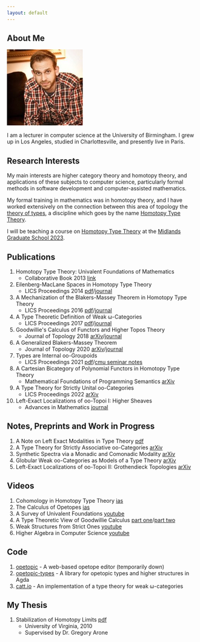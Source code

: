 ```yaml
---
layout: default
---
```


## About Me

<img class="profile-picture" src="files/eric.jpg">

I am a lecturer in computer science at the University of Birmingham. I
grew up in Los Angeles, studied in Charlottesville, and presently live
in Paris.

## Research Interests

My main interests are higher category theory and homotopy theory, and
applications of these subjects to computer science, particularly
formal methods in software development and computer-assisted
mathematics. 

My formal training in mathematics was in homotopy theory, and I have
worked extensively on the connection between this area of topology the
[theory of types](https://en.wikipedia.org/wiki/Type_theory), a
discipline which goes by the name [Homotopy Type
Theory](http://www.homotopytypetheory.org).

I will be teaching a course on [Homotopy Type Theory](hott.html) at
the [Midlands Graduate School 2023](https://www.cs.bham.ac.uk/~mhe/events/MGS23/).

## Publications

1. Homotopy Type Theory: Univalent Foundations of Mathematics
   * Collaborative Book 2013 [link](https://homotopytypetheory.org/book/)
1. Eilenberg-MacLane Spaces in Homotopy Type Theory 
   * LICS Proceedings 2014 [pdf](files/emhott.pdf)/[journal](https://dl.acm.org/citation.cfm?id=2603088)
1. A Mechanization of the Blakers-Massey Theorem in Homotopy Type Theory
   * LICS Proceedings 2016 [pdf](files/bmhott.pdf)/[journal](https://ieeexplore.ieee.org/document/8576476)
1. A Type Theoretic Definition of Weak &omega;-Categories
   * LICS Proceedings 2017 [pdf](files/catt.pdf)/[journal](https://ieeexplore.ieee.org/document/8005124)
1. Goodwillie's Calculus of Functors and Higher Topos Theory 
   * Journal of Topology 2018 [arXiv](https://arxiv.org/abs/1703.09632)/[journal](https://londmathsoc.onlinelibrary.wiley.com/doi/pdf/10.1112/topo.12082)
1. A Generalized Blakers-Massey Theorem
   * Journal of Topology 2020 [arXiv](https://arxiv.org/abs/1703.09050)/[journal](https://londmathsoc.onlinelibrary.wiley.com/doi/abs/10.1112/topo.12163)
1. Types are Internal oo-Groupoids
   * LICS Proceedings 2021 [pdf](files/type-int-grpds.pdf)/[cmu seminar notes](files/cmu-hott-seminar-notes.pdf)
1. A Cartesian Bicategory of Polynomial Functors in Homotopy Type Theory
   * Mathematical Foundations of Programming Semantics [arXiv](https://arxiv.org/abs/2112.14050)
1. A Type Theory for Strictly Unital oo-Categories 
   * LICS Proceedings 2022 [arXiv](https://arxiv.org/abs/2007.08307)
1. Left-Exact Localizations of oo-Topoi I: Higher Sheaves 
   * Advances in Mathematics [journal](https://www.sciencedirect.com/science/article/pii/S0001870822000846)
   

## Notes, Preprints and Work in Progress

1. A Note on Left Exact Modalities in Type Theory [pdf](files/lmhtt.pdf)
1. A Type Theory for Strictly Associative oo-Categories [arXiv](https://arxiv.org/abs/2109.01513)
1. Synthetic Spectra via a Monadic and Comonadic Modality [arXiv](https://arxiv.org/abs/2102.04099)
1. Globular Weak oo-Categories as Models of a Type Theory [arXiv](https://arxiv.org/abs/2106.04475)
1. Left-Exact Localizations of oo-Topoi II: Grothendieck Topologies [arXiv](https://arxiv.org/abs/2201.01236)

## Videos

1. Cohomology in Homotopy Type Theory [ias](https://video.ias.edu/univalent/1213/0306-EricFinster)
1. The Calculus of Opetopes [ias](https://video.ias.edu/1213/univalent/0131-EricFinster)
1. A Survey of Univalent Foundations [youtube](https://www.youtube.com/watch?v=z3IBvmrcObg)
1. A Type Theoretic View of Goodwillie Calculus [part one](https://www.youtube.com/watch?v=bcUk4l6B8jI)/[part two](https://www.youtube.com/watch?v=xIHq6XcVEBE)
1. Weak Structures from Strict Ones [youtube](https://www.youtube.com/watch?v=wz3h59rnhOU)
1. Higher Algebra in Computer Science [youtube](https://www.youtube.com/watch?v=pD8M4u30dHM)

## Code

1. [opetopic](https://github.com/ericfinster/opetopic) - A web-based opetope editor (temporarily down)
1. [opetopic-types](https://github.com/ericfinster/opetopic-types) - A library for opetopic types and higher structures in Agda
1. [catt.io](https://github.com/ericfinster/catt.io) - An implementation of a type theory for weak &omega;-categories

## My Thesis

1. Stabilization of Homotopy Limits [pdf](files/thesis.pdf)
   * University of Virginia, 2010
   * Supervised by Dr. Gregory Arone

